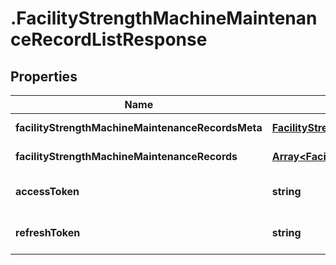 # .FacilityStrengthMachineMaintenanceRecordListResponse

## Properties

Name | Type | Description | Notes
------------ | ------------- | ------------- | -------------
**facilityStrengthMachineMaintenanceRecordsMeta** | [**FacilityStrengthMachineMaintenanceRecordsMeta**](FacilityStrengthMachineMaintenanceRecordsMeta.md) |  | [default to undefined]
**facilityStrengthMachineMaintenanceRecords** | [**Array&lt;FacilityStrengthMachineMaintenanceRecordData&gt;**](FacilityStrengthMachineMaintenanceRecordData.md) |  | [default to undefined]
**accessToken** | **string** |  | [optional] [default to undefined]
**refreshToken** | **string** |  | [optional] [default to undefined]

